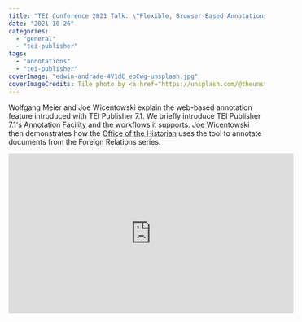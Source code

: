 ```yaml
---
title: "TEI Conference 2021 Talk: \"Flexible, Browser-Based Annotations for TEI\""
date: "2021-10-26"
categories: 
  - "general"
  - "tei-publisher"
tags: 
  - "annotations"
  - "tei-publisher"
coverImage: "edwin-andrade-4V1dC_eoCwg-unsplash.jpg"
coverImageCredits: Tile photo by <a href="https://unsplash.com/@theunsteady5?utm_source=unsplash&utm_medium=referral&utm_content=creditCopyText" target="unsplash">Edwin Andrade</a> on <a href="https://unsplash.com/s/photos/conference?utm_source=unsplash&utm_medium=referral&utm_content=creditCopyText" target="unsplash">Unsplash</a>
---
```


Wolfgang Meier and Joe Wicentowski explain the web-based annotation feature introduced with TEI Publisher 7.1. We briefly introduce TEI Publisher 7.1's [Annotation Facility](https://teipublisher.com/exist/apps/tei-publisher/doc/documentation.xml?id=web-annotations) and the workflows it supports. Joe Wicentowski then demonstrates how the [Office of the Historian](https://history.state.gov/) uses the tool to annotate documents from the Foreign Relations series.

<iframe title="YouTube video player" src="https://www.youtube.com/embed/5eVilDacrtA" width="560" height="315" frameborder="0" allowfullscreen="allowfullscreen"></iframe>